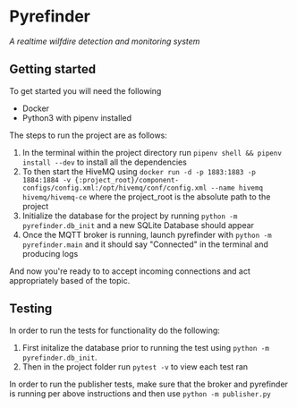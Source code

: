 # Pyrefinder
*A realtime wilfdire detection and monitoring system*

## Getting started
To get started you will need the following
* Docker
* Python3 with pipenv installed

The steps to run the project are as follows:
1. In the terminal within the project directory run `pipenv shell && pipenv install --dev` to install all the dependencies
2. To then start the HiveMQ using `docker run -d -p 1883:1883 -p 1884:1884 -v {:project_root}/component-configs/config.xml:/opt/hivemq/conf/config.xml --name hivemq hivemq/hivemq-ce` where the project_root is the absolute path to the project
4. Initialize the database for the project by running `python -m pyrefinder.db_init` and a new SQLite Database should appear
3. Once the MQTT broker is running, launch pyrefinder with `python -m pyrefinder.main` and it should say "Connected" in the terminal and producing logs

And now you're ready to to accept incoming connections and act appropriately based of the topic.

## Testing
In order to run the tests for functionality do the following:
1. First initalize the database prior to running the test using `python -m pyrefinder.db_init`.
2. Then in the project folder run `pytest -v` to view each test ran

In order to run the publisher tests, make sure that the broker and pyrefinder is running per above instructions and then use `python -m publisher.py`